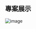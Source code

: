 ## 專案展示

![image](https://github.com/Mapleyoyo/Python/blob/main/%E5%B0%88%E9%A1%8C/%E5%B0%88%E6%A1%88%E5%B1%95%E7%A4%BA/Image%201.png)
